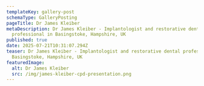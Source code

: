 ```yaml
---
templateKey: gallery-post
schemaType: GalleryPosting
pageTitle: Dr James Kleiber
metaDescription: Dr James Kleiber - Implantologist and restorative dental
  professional in Basingstoke, Hampshire, UK
published: true
date: 2025-07-21T10:31:07.294Z
teaser: Dr James Kleiber - Implantologist and restorative dental professional in
  Basingstoke, Hampshire, UK
featuredImage:
  alt: Dr James Kleiber
  src: /img/james-kleiber-cpd-presentation.png
---
```

